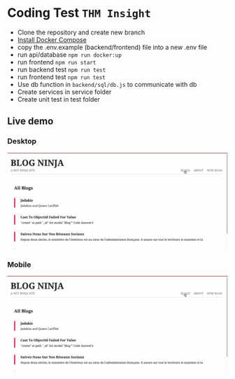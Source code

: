 # Coding Test `THM Insight`

- Clone the repository and create new branch
- [Install Docker Compose](https://docs.docker.com/compose/install/)
- copy the .env.example (backend/frontend) file into a new .env file
- run api/database `npm run docker:up`
- run frontend `npm run start`
- run backend test `npm run test`
- run frontend test `npm run test`
- Use db function in `backend/sql/db.js` to communicate with db
- Create services in service folder
- Create unit test in test folder


## Live demo

### Desktop
![alt text](https://github.com/shloch/myNodejs101/blob/main/public/Untitled.gif)

### Mobile
![alt text](https://github.com/shloch/myNodejs101/blob/main/public/Untitled.gif)